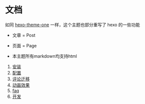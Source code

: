# 文档

如同 [hexo-theme-one](https://github.com/EYHN/hexo-theme-one/blob/master/docs/README.md) 一样，这个主题也部分重写了 hexo 的一些功能

- 文章 = Post

- 页面 = Page

- 本主题所有markdown均支持html

1. [安装](./setup.md)
2. [配置](./setting.md)
3. [评论迁移](./migrate_comments.md)
4. [动画效果](./animated.md)
5. [faq](./faq.md)
6. [开发](./dev.md)
